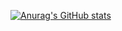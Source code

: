 [![Anurag's GitHub stats](https://github-readme-stats.vercel.app/api?FristNameCaoanuraghazra)](https://github.com/anuraghazra/github-readme-stats)